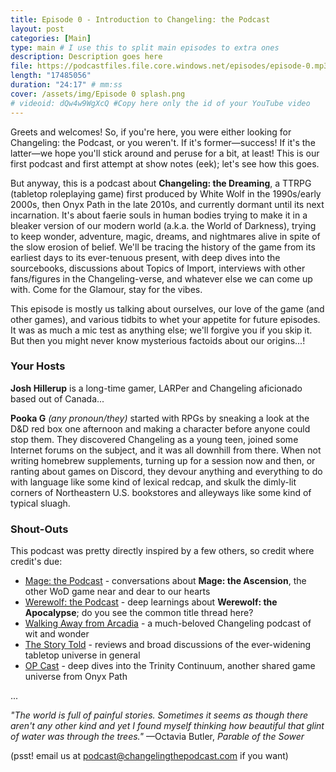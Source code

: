 ```yaml
---
title: Episode 0 - Introduction to Changeling: the Podcast
layout: post
categories: [Main]
type: main # I use this to split main episodes to extra ones
description: Description goes here
file: https://podcastfiles.file.core.windows.net/episodes/episode-0.mp3 #Link to your .mp3 file
length: "17485056"
duration: "24:17" # mm:ss
cover: /assets/img/Episode 0 splash.png
# videoid: dQw4w9WgXcQ #Copy here only the id of your YouTube video
---
```


Greets and welcomes! So, if you're here, you were either looking for Changeling: the Podcast, or you weren't. If it's former—success! If it's the latter—we hope you'll stick around and peruse for a bit, at least! This is our first podcast and first attempt at show notes (eek); let's see how this goes. 

But anyway, this is a podcast about **Changeling: the Dreaming**, a TTRPG (tabletop roleplaying game) first produced by White Wolf in the 1990s/early 2000s, then Onyx Path in the late 2010s, and currently dormant until its next incarnation. It's about faerie souls in human bodies trying to make it in a bleaker version of our modern world (a.k.a. the World of Darkness), trying to keep wonder, adventure, magic, dreams, and nightmares alive in spite of the slow erosion of belief. We'll be tracing the history of the game from its earliest days to its ever-tenuous present, with deep dives into the sourcebooks, discussions about Topics of Import, interviews with other fans/figures in the Changeling-verse, and whatever else we can come up with. Come for the Glamour, stay for the vibes.

This episode is mostly us talking about ourselves, our love of the game (and other games), and various tidbits to whet your appetite for future episodes. It was as much a mic test as anything else; we'll forgive you if you skip it. But then you might never know mysterious factoids about our origins...!

### Your Hosts

**Josh Hillerup** is a long-time gamer, LARPer and Changeling aficionado based out of Canada...

**Pooka G** *(any pronoun/they)* started with RPGs by sneaking a look at the D&D red box one afternoon and making a character before anyone could stop them. They discovered Changeling as a young teen, joined some Internet forums on the subject, and it was all downhill from there. When not writing homebrew supplements, turning up for a session now and then, or ranting about games on Discord, they devour anything and everything to do with language like some kind of lexical redcap, and skulk the dimly-lit corners of Northeastern U.S. bookstores and alleyways like some kind of typical sluagh.

### Shout-Outs

This podcast was pretty directly inspired by a few others, so credit where credit's due:
- [Mage: the Podcast](https://magethepodcast.com/) - conversations about **Mage: the Ascension**, the other WoD game near and dear to our hearts
- [Werewolf: the Podcast](https://keepontheheathlands.podbean.com/) - deep learnings about **Werewolf: the Apocalypse**; do you see the common title thread here?
- [Walking Away from Arcadia](https://walkingawayfromarcadia.podbean.com/) - a much-beloved Changeling podcast of wit and wonder
- [The Story Told](https://thestorytold.libsyn.com/) - reviews and broad discussions of the ever-widening tabletop universe in general
- [OP Cast](https://anchor.fm/opcast/) - deep dives into the Trinity Continuum, another shared game universe from Onyx Path

...

*"The world is full of painful stories. Sometimes it seems as though there aren't any other kind and yet I found myself thinking how beautiful that glint of water was through the trees."*
—Octavia Butler, *Parable of the Sower*

(psst! email us at podcast@changelingthepodcast.com if you want)
